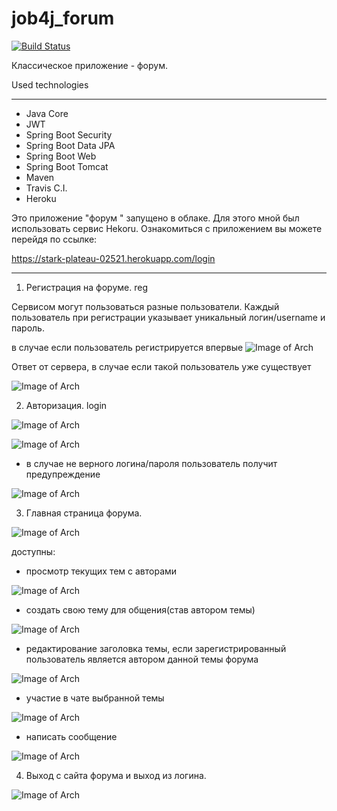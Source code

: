 # job4j_forum

[![Build Status](https://app.travis-ci.com/SlartiBartFast-art/job4j_forum.svg?branch=main)](https://app.travis-ci.com/SlartiBartFast-art/job4j_forum)

 Классическое приложение - форум.

Used technologies
______________________________________________
- Java Core
- JWT
- Spring Boot Security
- Spring Boot Data JPA
- Spring Boot Web
- Spring Boot Tomcat
- Maven
- Travis C.I.
- Heroku

Это приложение "форум " запущено в облаке. Для этого мной был использовать сервис Hekoru.
Ознакомиться с приложением вы можете перейдя по ссылке:

https://stark-plateau-02521.herokuapp.com/login

______________________________________________

1. Регистрация на форуме. reg

Сервисом могут пользоваться разные пользователи.
Каждый пользователь при регистрации указывает уникальный логин/username и пароль.

в случае если пользователь регистрируется впервые
![Image of Arch](https://github.com/SlartiBartFast-art/job4j_forum/blob/main/image/Screenshot_1.jpg)

Ответ от сервера, в случае если такой пользователь уже существует

![Image of Arch](https://github.com/SlartiBartFast-art/job4j_forum/blob/main/image/Screenshot_2.jpg)

2. Авторизация. login

![Image of Arch](https://github.com/SlartiBartFast-art/job4j_forum/blob/main/image/Screenshot_3.jpg)


![Image of Arch](https://github.com/SlartiBartFast-art/job4j_forum/blob/main/image/Screenshot_4.jpg)

 - в случае не верного логина/пароля пользователь получит предупреждение

![Image of Arch](https://github.com/SlartiBartFast-art/job4j_forum/blob/main/image/Screenshot_9.jpg)

3. Главная страница форума.

![Image of Arch](https://github.com/SlartiBartFast-art/job4j_forum/blob/main/image/Screenshot_5.jpg)

доступны:

   - просмотр текущих тем с авторами

![Image of Arch](https://github.com/SlartiBartFast-art/job4j_forum/blob/main/image/Screenshot_5.jpg)

   - создать свою тему для общения(став автором темы)

![Image of Arch](https://github.com/SlartiBartFast-art/job4j_forum/blob/main/image/Screenshot_10.jpg)

   - редактирование заголовка темы, если зарегистрированный пользователь является автором данной темы форума 

![Image of Arch](https://github.com/SlartiBartFast-art/job4j_forum/blob/main/image/Screenshot_11.jpg)

   - участие в чате выбранной темы

![Image of Arch](https://github.com/SlartiBartFast-art/job4j_forum/blob/main/image/Screenshot_6.jpg)

   - написать сообщение 

![Image of Arch](https://github.com/SlartiBartFast-art/job4j_forum/blob/main/image/Screenshot_7.jpg)


4. Выход с сайта форума и выход из логина.

![Image of Arch](https://github.com/SlartiBartFast-art/job4j_forum/blob/main/image/Screenshot_8.jpg)


